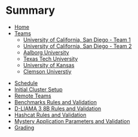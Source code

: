 # Summary
- [Home](./main.md)
- [Teams](./teams.md)
    - [University of California, San Diego - Team 1](./teams/ucsd1.md)
    - [University of California, San Diego - Team 2](./teams/ucsd2.md)
    - [Aalborg University](./teams/aau.md)
    - [Texas Tech University](./teams/texas.md)
    - [University of Kansas](./teams/ku.md)
    - [Clemson Universtiy](./teams/cu.md)
    <!-- Not relevant that they're not competing. They're not added because we have no info - [Boston University](./teams/bu.md) -->
<!-- Have not really written anything for this one
- [SBCC Org](./org.md) -->
- [Schedule](./sched.md)
- [Initial Cluster Setup](./setup.md)
- [Remote Teams](./hybrid.md)
- [Benchmarks Rules and Validation](benchmark.md)
- [D-LlAMA 3 8B Rules and Validation](./dllama.md)
- [Hashcat Rules and Validation](./hashcat.md)
- [Mystery Application Parameters and Validation](./mystery.md)
- [Grading](./grading.md)
<!-- [Results](./results.md) -->
